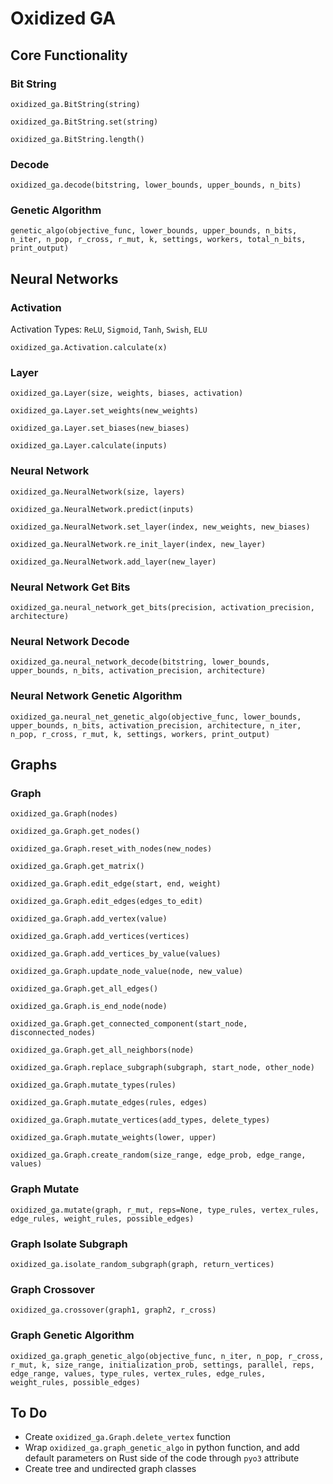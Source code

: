 # Oxidized GA

## Core Functionality

### Bit String

`oxidized_ga.BitString(string)`

`oxidized_ga.BitString.set(string)`

`oxidized_ga.BitString.length()`

### Decode

`oxidized_ga.decode(bitstring, lower_bounds, upper_bounds, n_bits)`

### Genetic Algorithm

`genetic_algo(objective_func, lower_bounds, upper_bounds, n_bits, n_iter, n_pop, r_cross, r_mut, k, settings, workers, total_n_bits, print_output)`

## Neural Networks

### Activation

Activation Types: `ReLU`, `Sigmoid`, `Tanh`, `Swish`, `ELU`

`oxidized_ga.Activation.calculate(x)`

### Layer

`oxidized_ga.Layer(size, weights, biases, activation)`

`oxidized_ga.Layer.set_weights(new_weights)`

`oxidized_ga.Layer.set_biases(new_biases)`

`oxidized_ga.Layer.calculate(inputs)`

### Neural Network

`oxidized_ga.NeuralNetwork(size, layers)`

`oxidized_ga.NeuralNetwork.predict(inputs)`

`oxidized_ga.NeuralNetwork.set_layer(index, new_weights, new_biases)`

`oxidized_ga.NeuralNetwork.re_init_layer(index, new_layer)`

`oxidized_ga.NeuralNetwork.add_layer(new_layer)`

### Neural Network Get Bits

`oxidized_ga.neural_network_get_bits(precision, activation_precision, architecture)`

### Neural Network Decode

`oxidized_ga.neural_network_decode(bitstring, lower_bounds, upper_bounds, n_bits, activation_precision, architecture)`

### Neural Network Genetic Algorithm

`oxidized_ga.neural_net_genetic_algo(objective_func, lower_bounds, upper_bounds, n_bits, activation_precision, architecture, n_iter, n_pop, r_cross, r_mut, k, settings, workers, print_output)`

## Graphs

### Graph

`oxidized_ga.Graph(nodes)`

`oxidized_ga.Graph.get_nodes()`

`oxidized_ga.Graph.reset_with_nodes(new_nodes)`

`oxidized_ga.Graph.get_matrix()`

`oxidized_ga.Graph.edit_edge(start, end, weight)`

`oxidized_ga.Graph.edit_edges(edges_to_edit)`

`oxidized_ga.Graph.add_vertex(value)`

`oxidized_ga.Graph.add_vertices(vertices)`

`oxidized_ga.Graph.add_vertices_by_value(values)`

`oxidized_ga.Graph.update_node_value(node, new_value)`

`oxidized_ga.Graph.get_all_edges()`

`oxidized_ga.Graph.is_end_node(node)`

`oxidized_ga.Graph.get_connected_component(start_node, disconnected_nodes)`

`oxidized_ga.Graph.get_all_neighbors(node)`

`oxidized_ga.Graph.replace_subgraph(subgraph, start_node, other_node)`

`oxidized_ga.Graph.mutate_types(rules)`

`oxidized_ga.Graph.mutate_edges(rules, edges)`

`oxidized_ga.Graph.mutate_vertices(add_types, delete_types)`

`oxidized_ga.Graph.mutate_weights(lower, upper)`

`oxidized_ga.Graph.create_random(size_range, edge_prob, edge_range, values)`

### Graph Mutate

`oxidized_ga.mutate(graph, r_mut, reps=None, type_rules, vertex_rules, edge_rules, weight_rules, possible_edges)`

### Graph Isolate Subgraph

`oxidized_ga.isolate_random_subgraph(graph, return_vertices)`

### Graph Crossover

`oxidized_ga.crossover(graph1, graph2, r_cross)`

### Graph Genetic Algorithm

`oxidized_ga.graph_genetic_algo(objective_func, n_iter, n_pop, r_cross, r_mut, k, size_range, initialization_prob, settings, parallel, reps, edge_range, values, type_rules, vertex_rules, edge_rules,  weight_rules, possible_edges)`

## To Do

- Create `oxidized_ga.Graph.delete_vertex` function
- Wrap `oxidized_ga.graph_genetic_algo` in python function, and add default parameters on Rust side of the code through `pyo3` attribute
- Create tree and undirected graph classes
